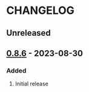 # CHANGELOG

## Unreleased


## [0.8.6](https://github.com/uhppoted/uhppoted-python/releases/tag/v0.8.6) - 2023-08-30

### Added
1. Initial release